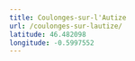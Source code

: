 ```yaml
---
title: Coulonges-sur-l'Autize
url: /coulonges-sur-lautize/
latitude: 46.482098
longitude: -0.5997552
---
```

